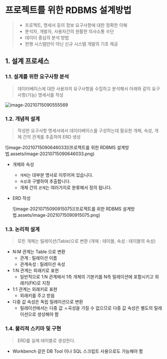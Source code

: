 # 프로젝트를 위한 RDBMS 설계방법

> - 프로젝트, 명세서 등의 정보 요구사항에 대한 정확한 이해
> - 분석자, 개발자, 사용자간의 원활한 의사소통 수단
> - 데이터 중심의 분석 방법
> - 현행 시스템만이 아닌 신규 시스템 개발의 기초 제공



## 1. 설계 프로세스

### 1.1. 설계를 위한 요구사항 분석

> 데이터베이스에 대한 사용자의 요구사항을 수집하고 분석해서 아래와 같이 요구사항(기능) 명세서를 작성

![image-20210715090555569](C:\Users\multicampus\AppData\Roaming\Typora\typora-user-images\image-20210715090555569.png)

### 1.2. 개념적 설계

> 작성한 요구사항 명세서에서 데이터베이스를 구성하는데 필요한 개체, 속성, 개체 간의 관계를 추출하여 ERD 생성

![image-20210715090646033](프로젝트를 위한 RDBMS 설계방법.assets/image-20210715090646033.png)

- 개체와 속성

  - `개체`는 대부분 명사로 이루어져 있습니다.
  - `속성`과 구별하여 추출합니다.
  - 개체 간의 `관계`는 여러가지로 분류해서 정의 됩니다.

- ERD 작성

  ![image-20210715090915075](프로젝트를 위한 RDBMS 설계방법.assets/image-20210715090915075.png)

### 1.3. 논리적 설계

> 모든 개체는 릴레이션(Table)으로 변환 (개체 : 테이블, 속성 : 테이블의 속성)

- N:M 관계는 Table 으로 변환
  - 관계 : 릴레이션 이름
  - 관계속성 : 릴레이션 속성
- 1:N 관계는 외래키로 표현
  - 일반적으로 1:N 관계에서 1측 개체의 기본키를 N측 릴레이션에 포함시키고 외래키(FK)로 지정
- 1:1 관계는 외래키로 표현
  - 외래키를 주고 받음
- 다중 값 속성은 독립 릴레이션으로 변환
  - 릴레이션에서는 다중 값 ㅅ곡성을 가질 수 없으므로 다중 값 속성은 별도의 릴레이션으로 생성해야 함



### 1.4. 물리적 스키마 및 구현

> ERD를 실제 테이블로 생성한다.

- Workbench 같은 DB Tool 이나 SQL 스크립트 사용으로도 가능해야 함



